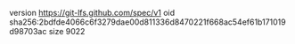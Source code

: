 version https://git-lfs.github.com/spec/v1
oid sha256:2bdfde4066c6f3279dae00d811336d8470221f668ac54ef61b171019d98703ac
size 9022
